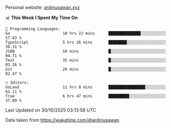 Personal website: [ardinusawan.xyz](https://ardinusawan.xyz)

<!--START_SECTION:waka-->
📊 **This Week I Spent My Time On** 

```text
💬 Programming Languages: 
Go                       10 hrs 22 mins      ██████████████░░░░░░░░░░░   57.83 % 
TypeScript               5 hrs 26 mins       ████████░░░░░░░░░░░░░░░░░   30.31 % 
JSON                     50 mins             █░░░░░░░░░░░░░░░░░░░░░░░░   04.71 % 
Text                     35 mins             █░░░░░░░░░░░░░░░░░░░░░░░░   03.26 % 
Git                      26 mins             █░░░░░░░░░░░░░░░░░░░░░░░░   02.47 % 

🔥 Editors: 
GoLand                   11 hrs 8 mins       ████████████████░░░░░░░░░   62.11 % 
Trae                     6 hrs 47 mins       █████████░░░░░░░░░░░░░░░░   37.89 % 
```


 Last Updated on 30/10/2025 03:13:58 UTC
<!--END_SECTION:waka-->
Data taken from https://wakatime.com/@ardinusawan
